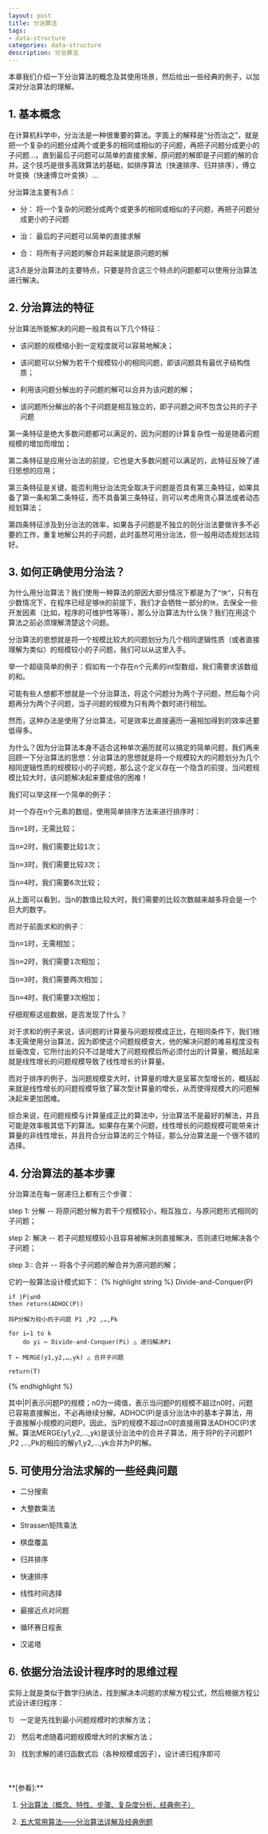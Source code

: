 ```yaml
---
layout: post
title: 分治算法
tags:
- data-structure
categories: data-structure
description: 分治算法
---
```


本章我们介绍一下分治算法的概念及其使用场景，然后给出一些经典的例子，以加深对分治算法的理解。

<!-- more -->


## 1. 基本概念

在计算机科学中，分治法是一种很重要的算法。字面上的解释是“分而治之”，就是把一个复杂的问题分成两个或更多的相同或相似的子问题，再把子问题分成更小的子问题...，直到最后子问题可以简单的直接求解，原问题的解即是子问题的解的合并。这个技巧是很多高效算法的基础，如排序算法（快速排序、归并排序），傅立叶变换（快速傅立叶变换）...

分治算法主要有3点：

* 分： 将一个复杂的问题分成两个或更多的相同或相似的子问题，再把子问题分成更小的子问题

* 治： 最后的子问题可以简单的直接求解

* 合： 将所有子问题的解合并起来就是原问题的解

这3点是分治算法的主要特点，只要是符合这三个特点的问题都可以使用分治算法进行解决。

## 2. 分治算法的特征
分治算法所能解决的问题一般具有以下几个特征：

* 该问题的规模缩小到一定程度就可以容易地解决；

* 该问题可以分解为若干个规模较小的相同问题，即该问题具有最优子结构性质；

* 利用该问题分解出的子问题的解可以合并为该问题的解；

* 该问题所分解出的各个子问题是相互独立的，即子问题之间不包含公共的子子问题


第一条特征是绝大多数问题都可以满足的，因为问题的计算复杂性一般是随着问题规模的增加而增加；

第二条特征是应用分治法的前提，它也是大多数问题可以满足的，此特征反映了递归思想的应用；

第三条特征是关键，能否利用分治法完全取决于问题是否具有第三条特征，如果具备了第一条和第二条特征，而不具备第三条特征，则可以考虑用贪心算法或者动态规划算法；

第四条特征涉及到分治法的效率，如果各子问题是不独立的则分治法要做许多不必要的工作，重复地解公共的子问题，此时虽然可用分治法，但一般用动态规划法较好。

## 3. 如何正确使用分治法？

为什么用分治算法？我们使用一种算法的原因大部分情况下都是为了```“快”```，只有在少数情况下，在程序已经足够```快```的前提下，我们才会牺牲一部分的```快```，去保全一些开发因素（比如，程序的可维护性等等），那么分治算法为什么快？我们在用这个算法之前必须理解清楚这个问题。

分治算法的思想就是将一个规模比较大的问题划分为几个相同逻辑性质（或者直接理解为类似）的规模较小的子问题，我们可以从这里入手。

举一个超级简单的例子：假如有一个存在n个元素的int型数组，我们需要求该数组的和。

可能有些人想都不想就是一个分治算法，将这个问题分为两个子问题，然后每个问题再分为两个子问题，当子问题的规模为只有两个数时进行相加。

然而，这种办法是使用了分治算法，可是效率比直接遍历一遍相加得到的效率还要低得多。

为什么？因为分治算法本身不适合这种单次遍历就可以搞定的简单问题，我们再来回顾一下分治算法的思想：分治算法的思想就是将一个规模较大的问题划分为几个相同逻辑性质的规模较小的子问题，那么这个定义存在一个隐含的前提，当问题规模比较大时，该问题解决起来要成倍的困难！

我们可以举这样一个简单的例子：

对一个存在n个元素的数组，使用简单排序方法来进行排序时：
<pre>
当n=1时，无需比较；

当n=2时，我们需要比较1次；

当n=3时，我们需要比较3次；

当n=4时，我们需要6次比较；
</pre>
从上面可以看到，当n的数值比较大时，我们需要的比较次数越来越多将会是一个巨大的数字。

而对于前面求和的例子：
<pre>
当n=1时，无需相加；

当n=2时，我们需要1次相加；

当n=3时，我们需要两次相加；

当n=4时，我们需要3次相加；
</pre>
仔细观察这组数据，是否发现了什么？

对于求和的例子来说，该问题的计算量与问题规模成正比，在相同条件下，我们根本无需使用分治算法，因为即使这个问题规模变大，他的解决问题的难易程度没有丝毫改变，它所付出的只不过是增大了问题规模后所必须付出的计算量，概括起来就是线性增长的问题规模导致了线性增长的计算量。

而对于排序的例子，当问题规模变大时，计算量的增大是呈幂次型增长的，概括起来就是线性增长的问题规模导致了幂次型计算量的增长，从而使得规模大的问题解决起来更加困难。

综合来说，在问题规模与计算量成正比的算法中，分治算法不是最好的解法，并且可能是效率极其低下的算法。如果存在某个问题，线性增长的问题规模可能带来计算量的非线性增长，并且符合分治算法的三个特征，那么分治算法是一个很不错的选择。

## 4. 分治算法的基本步骤

分治算法在每一层递归上都有三个步骤：

step 1: 分解 -- 将原问题分解为若干个规模较小，相互独立，与原问题形式相同的子问题；

step 2: 解决 -- 若子问题规模较小且容易被解决则直接解决，否则递归地解决各个子问题；

step 3:: 合并 -- 将各个子问题的解合并为原问题的解；

它的一般算法设计模式如下：
{% highlight string %}
Divide-and-Conquer(P)

	if |P|≤n0
	then return(ADHOC(P))

	将P分解为较小的子问题 P1 ,P2 ,…,Pk

	for i←1 to k
		do yi ← Divide-and-Conquer(Pi) △ 递归解决Pi

	T ← MERGE(y1,y2,…,yk) △ 合并子问题

	return(T)
{% endhighlight %}

其中|P|表示问题P的规模；n0为一阈值，表示当问题P的规模不超过n0时，问题已容易直接解出，不必再继续分解。ADHOC(P)是该分治法中的基本子算法，用于直接解小规模的问题P。因此，当P的规模不超过n0时直接用算法ADHOC(P)求解。算法MERGE(y1,y2,…,yk)是该分治法中的合并子算法，用于将P的子问题P1 ,P2 ,…,Pk的相应的解y1,y2,…,yk合并为P的解。

## 5. 可使用分治法求解的一些经典问题

* 二分搜索

* 大整数乘法

* Strassen矩阵乘法

* 棋盘覆盖

* 归并排序

* 快速排序

* 线性时间选择

* 最接近点对问题

* 循环赛日程表

* 汉诺塔

## 6. 依据分治法设计程序时的思维过程

实际上就是类似于数学归纳法，找到解决本问题的求解方程公式，然后根据方程公式设计递归程序：

1） 一定是先找到最小问题规模时的求解方法；

2） 然后考虑随着问题规模增大时的求解方法；

3） 找到求解的递归函数式后（各种规模或因子），设计递归程序即可



<br />
<br />
**[参看]:**

1. [分治算法（概念、特性、步骤、复杂度分析、经典例子）](https://blog.csdn.net/tianjing0805/article/details/75738698)

2. [五大常用算法——分治算法详解及经典例题](https://blog.csdn.net/qq_37763204/article/details/79519823)

<br />
<br />
<br />


